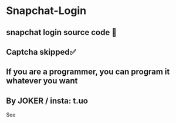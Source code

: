 # Snapchat-Login
snapchat login source code 👻
-
Captcha skipped✅
-
If you are a programmer, you can program it whatever you want
-
By JOKER / insta: t.uo
-
See
